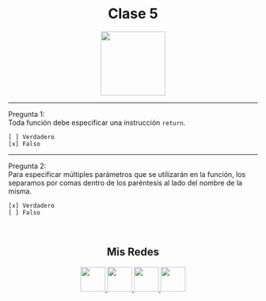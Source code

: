 <h1 align="center">Clase 5</h1>

<p align="center">
<img height=130px src="https://i.ibb.co/BL0pJF8/Polo.png"/>
</p>

-----------------------------------------------------------
Pregunta 1: <br>
Toda función debe especificar una instrucción ```return```.
```
[ ] Verdadero
[x] Falso
```

-----------------------------------------------------------
Pregunta 2: <br>
Para especificar múltiples parámetros que se utilizarán en la función, los separamos por comas dentro de los paréntesis al lado del nombre de la misma.
```
[x] Verdadero
[ ] Falso
```
<br>
<center>

<h2 align="center"> Mis Redes </h2>
<p  align="center">
<a href="https://www.linkedin.com/in/facundo-n-dubois-08b251184/" target="_blank">
  <img src="https://i.ibb.co/7VZQrXx/link.png" height=50px>
</a>
<a href="https://www.instagram.com/duboisfacu/" target="_blank">
  <img src="https://i.ibb.co/stNqbkw/ig.png" height=50px>
</a>
<a href="https://www.reddit.com/user/Stackden" target="_blank">
<img src="https://i.ibb.co/4T7YM0V/reddit.png" height=50px>
</a>
<a href="https://twitter.com/duboisfacu" target="_blank">
<img src="https://i.ibb.co/PxrxjS2/twitter.png" height=50px>
</a>
  </p>
</center>